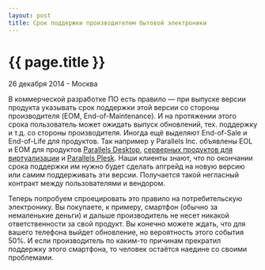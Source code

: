 ```yaml
---
layout: post
title: Срок поддержки производителем бытовой электроники
---
```


{{ page.title }}
================

<p class="meta">26 декабря 2014 - Москва</p>

В коммерческой разработке ПО есть правило —
при выпуске версии продукта указывать срок поддержки этой версии
со стороны производителя (EOM, End-of-Maintenance). И на протяжении этого срока
пользователь может ожидать выпуск обновлений, тех. поддержку и т.д. со стороны производителя.
Иногда ещё выделяют End-of-Sale и End-of-Life для продуктов.
Так например у Parallels Inc. объявлены EOL и EOM для продуктов [Parallels Desktop](http://kb.parallels.com/en/114604),
[серверных продуктов для виртуализации](http://sp.parallels.com/hcap/support/policies/server-lifecycle/) и
[Parallels Plesk](http://sp.parallels.com/au/hcap/support/policies/plesk-lifecycle/).
Наши клиенты знают, что по окончании срока поддержки им нужно будет
сделать апгрейд на новую версию или самим поддерживать эти версии.
Получается такой негласный контракт между пользователями и вендором.

Теперь попробуем спроецировать это правило на потребительскую электронику.
Вы покупаете, к примеру, смартфон (обычно за немаленькие деньги) и дальше производитель
не несет никакой ответственности за свой продукт. Вы конечно можете ждать,
что для вашего телефона выйдет обновление, но вероятность этого события 50%.
И если производитель по каким-то причинам прекратил поддержку этого смартфона,
то человек остаётся наедине со своими проблемами.
